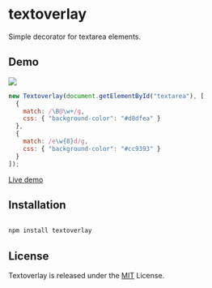 # textoverlay

Simple decorator for textarea elements.

## Demo

[![](http://yuku-t.com/textoverlay/media/demo.png)](http://yuku-t.com/textoverlay/#textarea)

```javascript
new Textoverlay(document.getElementById("textarea"), [
  {
    match: /\B@\w+/g,
    css: { "background-color": "#d8dfea" }
  },
  {
    match: /e\w{8}d/g,
    css: { "background-color": "#cc9393" }
  }
]);
```

[Live demo](http://yuku-t.com/textoverlay)

## Installation

```bash

npm install textoverlay
```

## License

Textoverlay is released under the [MIT](https://github.com/yuku-t/textoverlay/blob/master/LICENSE) License.
